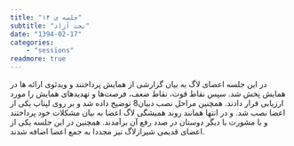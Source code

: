 ```yaml
---
title: "جلسه ی ۱۴"
subtitle: "بحث آزاد"
date: "1394-02-17"
categories:
    - "sessions"
readmore: true
---
```

در این جلسه اعضای لاگ به بیان گزارشی از همایش پرداختند و ویدئوی ارائه ها در همایش پخش شد. سپس نقاط قوت، نقاط ضعف، فرصت‌ها و تهدیدهای همایش را مورد ارزیابی قرار دادند. همچنین مراحل نصب دبیان8 توضیح داده شد و بر روی لپتاپ یکی از اعضا نصب شد. و در انتها همانند روند همیشگی لاگ اعضا به بیان مشکلات خود پرداختند و با مشورت با دیگر دوستان در صدد رفع آن برآمدند. همچنین در این جلسه یکی از اعضای قدیمی شیرازلاگ نیز مجددا به جمع اعضا اضافه شدند.

